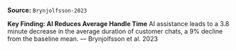 **Source:** `Brynjolfsson-2023`

**Key Finding: AI Reduces Average Handle Time**
AI assistance leads to a 3.8 minute decrease in the average duration of customer chats, a 9% decline from the baseline mean. — Brynjolfsson et al. 2023

